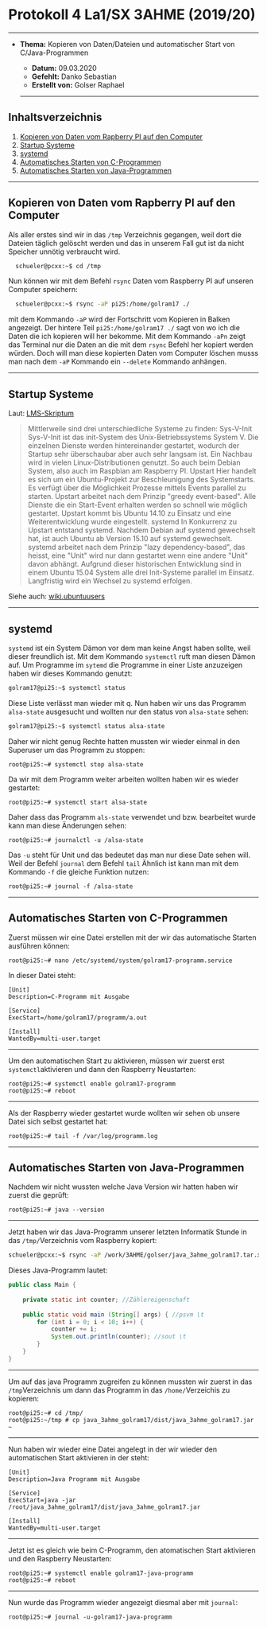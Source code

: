 # Protokoll 4 La1/SX 3AHME (2019/20)

-------------------------

* **Thema:** Kopieren von Daten/Dateien und automatischer Start von C/Java-Programmen
  * **Datum:** 09.03.2020
  * **Gefehlt:** Danko Sebastian
  * **Erstellt von:** Golser Raphael
  
  -------------------------------------------------------
  
## Inhaltsverzeichnis

1. [Kopieren von Daten vom Rapberry PI auf den Computer](#kopieren-von-daten-vom-rapberry-pi-auf-den-computer)
2. [Startup Systeme](#startup-systeme)
2. [systemd](#systemd)
3. [Automatisches Starten von C-Programmen](#automatisches-starten-von-c-programmen)
4. [Automatisches Starten von Java-Programmen](#automatisches-starten-von-java-programmen)

----------------------------------------------------------

## Kopieren von Daten vom Rapberry PI auf den Computer

Als aller erstes sind wir in das ````/tmp```` Verzeichnis gegangen, weil dort die Dateien täglich gelöscht werden und das in unserem Fall gut ist da nicht Speicher unnötig verbraucht wird.
````bash
  schueler@pcxx:~$ cd /tmp
  ````
Nun können wir mit dem Befehl ````rsync```` Daten vom Raspberry PI auf unseren Computer speichern:
````bash
  schueler@pcxx:~$ rsync -aP pi25:/home/golram17 ./
  ````
  mit dem Kommando ````-aP```` wird der Fortschritt vom Kopieren in Balken angezeigt. Der hintere Teil ````pi25:/home/golram17 ./```` sagt von wo ich die Daten die ich kopieren will her bekomme.
  Mit dem Kommando ````-aPn```` zeigt das Terminal nur die Daten an die mit dem ````rsync```` Befehl her kopiert werden würden. Doch will man diese kopierten Daten vom Computer löschen musss man nach dem ````-aP```` Kommando ein ````--delete```` Kommando anhängen.
  
  -----------------------------------------------------------
  
  ## Startup Systeme
  Laut: [LMS-Skriptum](https://lms.at/dotlrn/classes/informatik/610437.3AHME_LA1SX.19_20/xolrn/9F2714A93B69A.symlink?resource_id=0-420357452&m=view#155470713)
  > Mittlerweile sind drei unterschiedliche Systeme zu finden:
    Sys-V-Init
    Sys-V-Init ist das init-System des Unix-Betriebssystems System V. Die einzelnen Dienste werden hintereinander gestartet,      wodurch der Startup sehr überschaubar aber auch sehr langsam ist. Ein Nachbau wird in vielen Linux-Distributionen genutzt. So auch beim Debian System, also auch im Raspbian am Raspberry PI.
    Upstart
    Hier handelt es sich um ein Ubuntu-Projekt zur Beschleunigung des Systemstarts. Es verfügt über die Möglichkeit Prozesse mittels Events parallel zu starten. Upstart arbeitet nach dem Prinzip "greedy event-based". Alle Dienste die ein Start-Event erhalten werden so schnell wie möglich gestartet.
    Upstart kommt bis Ubuntu 14.10 zu Einsatz und eine Weiterentwicklung wurde eingestellt.
    systemd
    In Konkurrenz zu Upstart entstand systemd. Nachdem Debian auf systemd gewechselt hat, ist auch Ubuntu ab Version 15.10 auf systemd gewechselt. systemd arbeitet nach dem Prinzip "lazy dependency-based", das heisst, eine "Unit" wird nur dann gestartet wenn eine andere "Unit" davon abhängt.
    Aufgrund dieser historischen Entwicklung sind in einem Ubuntu 15.04 System alle drei Init-Systeme parallel im Einsatz. Langfristig wird ein Wechsel zu systemd erfolgen.
   
   Siehe auch: [wiki.ubuntuusers](https://wiki.ubuntuusers.de/Dienste/)
  
  -------------------------------------------------------------------
  
  ## systemd
  
  ````systemd```` ist ein System Dämon vor dem man keine Angst haben sollte, weil dieser freundlich ist.
  Mit dem Kommando ````systemctl```` ruft man diesen Dämon auf.
  Um Programme im ````sytemd```` die Programme in einer Liste anzuzeigen haben wir dieses Kommando genutzt:
  ````bash
  golram17@pi25:~$ systemctl status
  ````
  Diese Liste verlässt man wieder mit q.
  Nun haben wir uns das Programm ````alsa-state```` ausgesucht und wollten nur den status von ````alsa-state```` sehen:
  ````bash
  golram17@pi25:~$ systemctl status alsa-state
  ````
  Daher wir nicht genug Rechte hatten mussten wir wieder einmal in den Superuser um das Programm zu stoppen:
  ````
  root@pi25:~# systemctl stop alsa-state
  ````
  Da wir mit dem Programm weiter arbeiten wollten haben wir es wieder gestartet:
  ````
  root@pi25:~# systemctl start alsa-state
  ````
  Daher dass das Programm ````als-state```` verwendet und bzw. bearbeitet wurde kann man diese Änderungen sehen:
  ````
  root@pi25:~# journalctl -u /alsa-state
  ````
  Das ````-u```` steht für Unit und das bedeutet das man nur diese Date sehen will.
  Weil der Befehl ````journal```` dem Befehl ````tail```` Ähnlich ist kann man mit dem Kommando ````-f```` die gleiche Funktion nutzen:
  ````
  root@pi25:~# journal -f /alsa-state
 ````
 
 ---------------------------------------
 
 ## Automatisches Starten von C-Programmen
 
 Zuerst müssen wir eine Datei erstellen mit der wir das automatische Starten ausführen können:
 ````
 root@pi25:~# nano /etc/systemd/system/golram17-programm.service
 ````
 In dieser Datei steht:
 ````
 [Unit]
 Description=C-Programm mit Ausgabe
 
 [Service]
 ExecStart=/home/golram17/programm/a.out
 
 [Install]
 WantedBy=multi-user.target
 ````
 
 ---------------------------------------------------------
 
 Um den automatischen Start zu aktivieren, müssen wir zuerst erst ````systemctl````aktivieren und dann den Raspberry Neustarten:
 ````
 root@pi25:~# systemctl enable golram17-programm
 root@pi25:~# reboot
 ````
 
 -------------------------------------------------------------
 
 Als der Raspberry wieder gestartet wurde wollten wir sehen ob unsere Datei sich selbst gestartet hat:
 ````
 root@pi25:~# tail -f /var/log/programm.log
 ````
 
 --------------------------------------------------------
 
 ## Automatisches Starten von Java-Programmen
 
 Nachdem wir nicht wussten welche Java Version wir hatten haben wir zuerst die geprüft:
 ````
 root@pi25:~# java --version
 ````

--------------------------------------------------

Jetzt haben wir das Java-Programm unserer letzten Informatik Stunde in das ````/tmp/````Verzeichnis vom Raspberry kopiert:
````bash
schueler@pcxx:~$ rsync -aP /work/3AHME/golser/java_3ahme_golram17.tar.xz pi25 /tmp/
````

Dieses Java-Programm lautet:
````java
public class Main {
    
    private static int counter; //Zählereigenschaft
    
    public static void main (String[] args) { //psvm \t
        for (int i = 0; i < 10; i++) {
            counter += i;
            System.out.println(counter); //sout \t
        }
    }
}
````

--------------------------------------------------------------

Um auf das java Programm zugreifen zu können mussten wir zuerst in das ````/tmp````Verzeichnis um dann das Programm in das ````/home/````Verzeichis zu kopieren:
````
root@pi25:~# cd /tmp/
root@pi25:~/tmp # cp java_3ahme_golram17/dist/java_3ahme_golram17.jar ~
````

----------------------------------------------------------------

Nun haben wir wieder eine Datei angelegt in der wir wieder den automatischen Start aktivieren in der steht:
````
[Unit]
Description=Java Programm mit Ausgabe

[Service]
ExecStart=java -jar /root/java_3ahme_golram17/dist/java_3ahme_golram17.jar

[Install]
WantedBy=multi-user.target
````

------------------------------------------

Jetzt ist es gleich wie beim C-Programm, den atomatischen Start aktivieren und den Raspberry Neustarten:
````
root@pi25:~# systemctl enable golram17-java-programm
root@pi25:~# reboot
````

---------------------------------------------------------

Nun wurde das Programm wieder angezeigt diesmal aber mit ````journal````:
````
root@pi25:~# journal -u-golram17-java-programm
````

